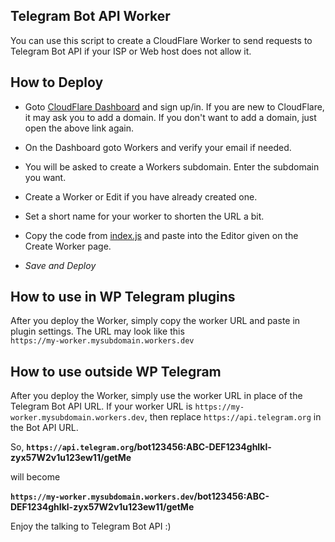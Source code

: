 ## Telegram Bot API Worker

You can use this script to create a CloudFlare Worker to send requests to Telegram Bot API if your ISP or Web host does not allow it.

## How to Deploy

- Goto [CloudFlare Dashboard](https://dash.cloudflare.com) and sign up/in. If you are new to CloudFlare, it may ask you to add a domain. If you don't want to add a domain, just open the above link again.

- On the Dashboard goto Workers and verify your email if needed.
- You will be asked to create a Workers subdomain. Enter the subdomain you want.
- Create a Worker or Edit if you have already created one.
- Set a short name for your worker to shorten the URL a bit.
- Copy the code from [index.js](https://github.com/manzoorwanijk/telegram-bot-api-worker/raw/master/index.js) and paste into the Editor given on the Create Worker page.
- *Save and Deploy*

## How to use in WP Telegram plugins
After you deploy the Worker, simply copy the worker URL and paste in plugin settings. The URL may look like this <br /> `https://my-worker.mysubdomain.workers.dev`

## How to use outside WP Telegram
After you deploy the Worker, simply use the worker URL in place of the Telegram Bot API URL. If your worker URL is `https://my-worker.mysubdomain.workers.dev`, then replace `https://api.telegram.org` in the Bot API URL.

So,
**`https://api.telegram.org`/bot123456:ABC-DEF1234ghIkl-zyx57W2v1u123ew11/getMe**

will become

**`https://my-worker.mysubdomain.workers.dev`/bot123456:ABC-DEF1234ghIkl-zyx57W2v1u123ew11/getMe**

Enjoy the talking to Telegram Bot API :)
